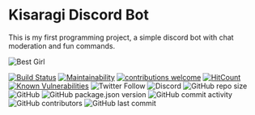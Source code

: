 # Kisaragi Discord Bot
This is my first programming project, a simple discord bot with chat moderation and fun commands. 

![Best Girl](https://encrypted-tbn0.gstatic.com/images?q=tbn:ANd9GcQOYUG9u3l8feN4qP9O7yuGfFxCBVGJSaLC_zstsh3vwknFIoqf)

[![Build Status](https://travis-ci.com/Tenpi/Kisaragi.svg?branch=master)](https://travis-ci.com/Tenpi/Kisaragi)
[![Maintainability](https://api.codeclimate.com/v1/badges/186c85ba023ef996a443/maintainability)](https://codeclimate.com/github/Tenpi/Kisaragi/maintainability)
[![contributions welcome](https://img.shields.io/badge/contributions-welcome-brightgreen.svg?style=flat)](https://github.com/dwyl/esta/issues)
[![HitCount](http://hits.dwyl.io/tenpi/kisaragi.svg)](http://hits.dwyl.io/tenpi/kisaragi)
[![Known Vulnerabilities](https://snyk.io/test/github/tenpi/kisaragi/badge.svg)](https://snyk.io/test/github/tenpi/kisaragi)
![Twitter Follow](https://img.shields.io/twitter/follow/tenpimusic?label=Follow&style=social)
![Discord](https://img.shields.io/discord/578604087763795970?label=Discord&logo=data%3Aimage%2Fpng%3Bbase64%2CiVBORw0KGgoAAAANSUhEUgAAAOMAAADeCAMAAAD4tEcNAAAAaVBMVEX%2F%2F%2F9yidpshNmzvupthdnFzu%2Bls%2BZvh9logdhpgthlf9dkftfx8%2FuHmt%2BClt7Cy%2B73%2BP2drOSUpeLh5fbc4fXo6%2Fh6j9zZ3vS6xOx%2Bk92RouHq7fmMnuDK0vC4wuvP1vGptueaqeNYddUS94%2BGAAAIj0lEQVR4nO2da7dzPBCGiVQOSqmWaunh%2Ff8%2F8tWqPoqEbklY1txr7U9bcMlpkplMLQsEAoFAIBAIBAKBQCAQSKDjrdjMqeJ21Mq33eWcMzSvGOf5bquJ8PigiNhLEEH0oaU2XW8ZgJWId1dOGNtobqyWUKK4Km98SZVYifBUJWK6qHZai3gHdYgxXSJiCcmUNdeQLBOxhLRVMUZ4bhahkKsGMeZzk0jE1bTWfLnVWLbWvQrE45KrsaxIFWads7TJ%2F1vopIAxW%2BqgWon40xG3y26qtk3DyYwpmxtiQDSezLhbdncsO%2BRtMuN18Yy7yYwLH1ZLRgcYgREYlyJgBEZgXI6AERiBcTkCRmAExuUIGIERGJcjYARGRYyEYKnDpPz3NIfKrIyEIMpZ9nB9CQTO3ChgHmV%2FJp2PkSCePE7xy98S2sL3J1n1lHgXJfxvUVwzMZaA2fXtxA43e0kVkcz5uGSOp%2BAvmLMwEmo7l3fp29lDtau97JkYP4P6GEJlJ6xoCObkc7W1vSY%2Fh8nMwEi4XzuSji5h%2BNUvEaMUBXv37lxPu1LOPTpniFKGStSy1v1%2FvqfU%2FzGkyzhjSVgHeBUBL2sLceJH1yI99nhCw2O6iwJEEcEMOx%2B%2F%2FuE3StOMLKkrZJdQjCiJikEPaHg47UtOxqIPZZr84Ng1y0hYHX%2BwI5yy8%2BYivXNTByfj1Ht8CuzY6Ko0ykjzd0XcbI%2Ftb7%2B66Y9O4nluXWqb0%2BUxErZ5v2vwn1%2F8LQ4hdqn3CUXZjJxHDDLWoQeR545vol0ViV334O24J5tjxNHr6kNynRpKkgb3nx5tjrEK6TpdJz%2Bv1MGtOna4LEbyqsZ4ejhQpUN1o%2FuYaERjjIpCLFsaFeNlipHkCoh6FI0YWk0xcoXB602NCQ82xFivAtVLtrw2y4g2CnB6dRs2XA0xMlXjaVfDWyBmGLGi4Pzexw9OH2YY%2BfQIUqGGo9mNMOobcZ4KhhqrEUYlUetCDcYIG2FUcvpAqHBoZDXBqCIwX6bzwKhjglHf5FipGKhIE4waJ8eXwoGR1QCjLnP8nwYaqwFGBWH5A9rI38AAo95R9amtfIdOPyNJFFAMSL740M%2BIpz9h4ivoZ6SaVsdNxdLGqp2REAUMg5qXEZ%2BlhY%2FXc%2BC7skNfh3ue5feBZAZ72eyhnVE6c2zP%2FOlMxYwUgivi7Om%2FI5gn0ia%2Fk5k62hllhw%2FTjxuR8P6T0adP%2Bgjiyd5UuojUzyguGDc9pSjquWLjNe7EZS1CHDShn5GIu2MrOUQPwuW7dmS7CecZGZHYv9EqR1Dnivz7xWVrtJPkJXQzMvGA2HYEd0ani9e6mSf2J8gORetmpEJjNW3PaZ31SaduJC8rW19pZpQYq51inRQpnUlPtkqTbLNqZpRYAF1vDG%2BtpTsbbjLzXmIFaGaU3P7RZWy1607%2BCFkyHMlb6GYUW2lu58O367GzYpLVo8TvoZmRikfCzojSqaVOa5b1R4mlo5nRExfreA47iW46WxiSyVYWGqCXkWBJuaRVTbTdrsPO%2FCiLeWnfzhijbEtu8z1B9gwobssSkmY0yudilPrkvscUr2sRfVu0RGxPPCWODNDLKOtAzwjrxtDK%2B%2Fw%2Bx0ZmPtLzEca9hmZG0dK30japI95IL6JlHXD9GXCnu7Yk3mTVyyixyOuyFGGMuC%2BcY1zKyisYfww5FMQTpF7GERmIUse9SxPChoXjOiPCJMV7c3oZ9W%2BR%2F9NFaARobquaPVZNiVdXmucOg4zWPIx96wR91DMx9qwTYiUBrJbT%2FVbzjKu9a6EdmR6scyM9g5lw%2B9E8o3X9L5o23KZB7%2BaV0CifgdHaeVOi5g%2B%2B158AWBiLpHlc7a%2BwG0d8%2F7eU05uA06z%2FrsJdK72MWLC2uiSMUOL82mQvDkOEC9Yy4k0rzfsATHT7q%2Fc8xOr%2Fkta%2FyDkiiAjq%2FyR2QereQxY6YrYPTmzCPP80Jph%2Bu8k9VH4V4TfbtPcMDDJKvE3H%2FfNQKkHc3p9kzsVtes%2Fo60rWMytW2szqm%2Btf%2FFa6OPbTPUcwojyLTre41XK3cXE%2FE87w61MEYt%2FcSVKLZuJzZBsecb3h8WyIlBE78fN9FD32eZAQStH73DxJZE3anTs%2Bp3xGIB5ZDq1tqafw%2B685F2Ax4iUYCvQyEofMhCOPPP1B4xa2qCueBs9gmzoXEPQbqeNTYgscrIdsMWcfbMLznrHz8cNR5r7E%2F6k%2F5iC9ubOBhAftXTrJvN0j3g713WTjjpebPI9MGI6ah5Bv0hG%2Fq2ZUWniL2NiUD4bPlWNGM7eoUgFcxp8Mf5dmr%2FE5jDdRxn8obD7Pw3PGZzjxH2InjLBo8vCTchpFv6VgmSvvSmv601pqATmCtAsYgREYlyNgBEZgXI6AERiBcTkCRmAExuUIGIERGJcjYBwl2ZE1jTK6hzzPb1ySYPQPFitgnOe3Skmejk0YrIBxpt%2Bc5eFhZIZrBYyS0yM6hQorHue5UsE4KnmmcpGHZV1GuT9UMM7zk%2Byvc07bZMT3VcE4nP1Mi16HDsIRkEoY01kq8v3q%2FnDqNyWZX%2FI5eiQJ3g83kHvNGkxEpEn16ZG9%2Fhikp4ofwxeU6HOaK9IeS%2FbSaYYu%2Be885F36dFWM1tU8ZCP9kPTpyhit4uffDpmsRsCO5hjdWpdRgV0q1UwHdhNb6AoZy4%2BZ8Ik%2F0%2FSbvvK6ii10pYylNRBhihA2Ja8ZGBuL4kQVMz4fVTh315Cir1hKkYWunnFGbftXeatitMLeDZB1MZbGa49dtzZGa9%2B10FfHaLkdk2d9jF3TeYWMHZNnjYxtk2eVjNalme1kpYxWmOHVM1rWGa2fsbEBsl5Gy%2BHrZ7R27zlkzYxWWs0hq2a0jq8V5boZK5%2FPyhlf7pDVM5aLrfUzWndp1u%2BV6Hqf%2Bw0MyGB2NBAIBAKBQCAQCAQCgUBL1%2F%2Byj5lD%2BBe3eAAAAABJRU5ErkJggg%3D%3D&style=social)
![GitHub repo size](https://img.shields.io/github/repo-size/tenpi/kisaragi)
![GitHub](https://img.shields.io/github/license/tenpi/kisaragi)
![GitHub package.json version](https://img.shields.io/github/package-json/v/tenpi/kisaragi)
![GitHub commit activity](https://img.shields.io/github/commit-activity/w/tenpi/kisaragi)
![GitHub contributors](https://img.shields.io/github/contributors/tenpi/kisaragi)
![GitHub last commit](https://img.shields.io/github/last-commit/tenpi/kisaragi)
